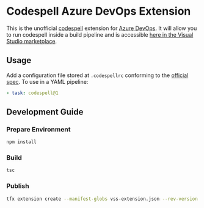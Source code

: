 # Codespell Azure DevOps Extension

This is the unofficial [codespell](https://github.com/codespell-project/codespell) extension for [Azure DevOps](https://azure.microsoft.com/en-gb/services/devops/). It will allow you to run codespell inside a build pipeline and is accessible [here in the Visual Studio marketplace](https://marketplace.visualstudio.com/items?itemName=rhyskoedijk.codespell).

## Usage

Add a configuration file stored at `.codespellrc` conforming to the [official spec](https://github.com/codespell-project/codespell?tab=readme-ov-file#using-a-config-file).
To use in a YAML pipeline:

```yaml
- task: codespell@1
```

## Development Guide

### Prepare Environment
```bash
npm install
```

### Build
```bash
tsc
```

### Publish
```bash
tfx extension create --manifest-globs vss-extension.json --rev-version
```